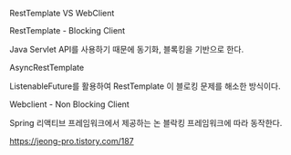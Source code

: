 RestTemplate VS WebClient

RestTemplate - Blocking Client 

 Java Servlet API를 사용하기 때문에 동기화, 블록킹을 기반으로 한다. 

AsyncRestTemplate 

 ListenableFuture를 활용하여 RestTemplate 이 블로킹 문제를 해소한 방식이다. 

Webclient - Non Blocking Client 

 Spring 리액티브 프레임워크에서 제공하는 논 블락킹 프레임워크에 따라 동작한다. 

https://jeong-pro.tistory.com/187
